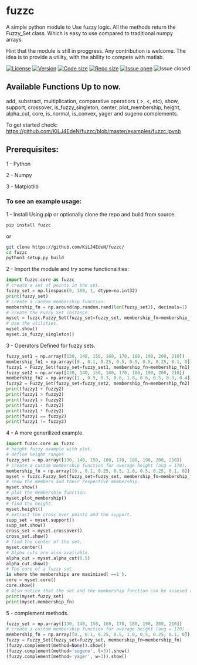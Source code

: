 # fuzzc
A simple python module to Use fuzzy logic. All the methods return the Fuzzy_Set class. Which is easy to use compared to traditional numpy arrays.

Hint that the module is still in proggress.
Any contribution is welcome.
The idea is to provide a utility, with the ability to compete with matlab. 



[![License](https://img.shields.io/github/license/KiLJ4EdeN/fuzzc)](https://img.shields.io/github/license/KiLJ4EdeN/fuzzc) [![Version](https://img.shields.io/github/v/tag/KiLJ4EdeN/fuzzc)](https://img.shields.io/github/v/tag/KiLJ4EdeN/fuzzc) [![Code size](https://img.shields.io/github/languages/code-size/KiLJ4EdeN/fuzzc)](https://img.shields.io/github/languages/code-size/KiLJ4EdeN/fuzzc) [![Repo size](https://img.shields.io/github/repo-size/KiLJ4EdeN/fuzzc)](https://img.shields.io/github/repo-size/KiLJ4EdeN/fuzzc) [![Issue open](https://img.shields.io/github/issues/KiLJ4EdeN/fuzzc)](https://img.shields.io/github/issues/KiLJ4EdeN/fuzzc)
![Issue closed](https://img.shields.io/github/issues-closed/KiLJ4EdeN/fuzzc)

## Available Functions Up to now.

add, substract, multiplication, comparative operatiors ( >, <, etc), show, support, crossover, is_fuzzy_singleton,
center, plot_membership, height, alpha_cut, core, is_normal, is_convex, yager and sugeno complements.

To get started check: https://github.com/KiLJ4EdeN/fuzzc/blob/master/examples/fuzzc.ipynb

## Prerequisites:

1 - Python

2 - Numpy

3 - Matplotlib


### To see an example usage:

1 - Install Using pip or optionally clone the repo and build from source.
```bash
pip install fuzzc
```
or
```bash
git clone https://github.com/KiLJ4EdeN/fuzzc/
cd fuzzc
python3 setup.py build
```
2 - Import the module and try some functionalities:
```python
import fuzzc.core as fuzzc
# create a set of points in the set.
fuzzy_set = np.linspace(0, 100, 1, dtype=np.int32)
print(fuzzy_set)
# create a random membership function.
membership_fn = np.around(np.random.rand(len(fuzzy_set)), decimals=1)
# create the Fuzzy_Set instance.
myset = fuzzc.Fuzzy_Set(fuzzy_set=fuzzy_set, membership_fn=membership_fn)
# Use the utilities.
myset.show()
myset.is_fuzzy_singleton()
```

3 - Operators Defined for fuzzy sets.
```python
fuzzy_set1 = np.array([130, 140, 150, 160, 170, 180, 190, 200, 210])
membership_fn1 = np.array([0., 0.1, 0.25, 0.5, 0.9, 0.5, 0.25, 0.1, 0])
fuzzy1 = Fuzzy_Set(fuzzy_set=fuzzy_set1, membership_fn=membership_fn1)
fuzzy_set2 = np.array([130, 140, 150, 160, 170, 180, 190, 200, 210])
membership_fn2 = np.array([1., 0.9, 0.3, 0.6, 1.0, 0.6, 0.5, 0.3, 0.4])
fuzzy2 = Fuzzy_Set(fuzzy_set=fuzzy_set2, membership_fn=membership_fn2)
print(fuzzy1 + fuzzy2)
print(fuzzy1 > fuzzy2)
print(fuzzy1 < fuzzy2)
print(fuzzy1 - fuzzy2)
print(fuzzy1 * fuzzy2)
print(fuzzy1 == fuzzy2)
print(fuzzy1 != fuzzy2)
```

4 - A more generilized example.
```python
import fuzzc.core as fuzzc
# height fuzzy example with plot.
# define height ranges
fuzzy_set = np.array([130, 140, 150, 160, 170, 180, 190, 200, 210])
# create a custom membership function for average height (avg = 170).
membership_fn = np.array([0., 0.1, 0.25, 0.5, 1.0, 0.5, 0.25, 0.1, 0])
myset = fuzzc.Fuzzy_Set(fuzzy_set=fuzzy_set, membership_fn=membership_fn)
# show the members and their respective membership.
myset.show()
# plot the membership function.
myset.plot_membership()
# find the height.
myset.height()
# extract the cross over points and the support.
supp_set = myset.support()
supp_set.show()
cross_set = myset.crossover()
cross_set.show()
# find the center of the set.
myset.center()
# Alpha cuts are also available.
alpha_cut = myset.alpha_cut(0.5)
alpha_cut.show()
# The core of a fuzzy set 
is where the memberships are maximized( ==1 ).
core = myset.core()
core.show()
# Also notice that the set and the membership function can be assesed anytime.
print(myset.fuzzy_set)
print(myset.membership_fn)
```
5 - complement methods.
```python
fuzzy_set = np.array([130, 140, 150, 160, 170, 180, 190, 200, 210])
# create a custom membership function for average height (avg = 170)
membership_fn = np.array([0., 0.1, 0.25, 0.5, 1.0, 0.5, 0.25, 0.1, 0])
fuzzy = Fuzzy_Set(fuzzy_set=fuzzy_set, membership_fn=membership_fn)
(fuzzy.complement(method=None)).show()
(fuzzy.complement(method='sugeno', l=3)).show()
(fuzzy.complement(method='yager', w=3)).show()
```
 

